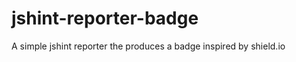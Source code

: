 jshint-reporter-badge
=====================

A simple jshint reporter the produces a badge inspired by shield.io
